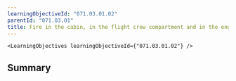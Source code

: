 ```yaml
---
learningObjectiveId: "071.03.01.02"
parentId: "071.03.01"
title: Fire in the cabin, in the flight crew compartment and in the engine(s)
---
```


```tsx eval
<LearningObjectives learningObjectiveId={"071.03.01.02"} />
```

## Summary
